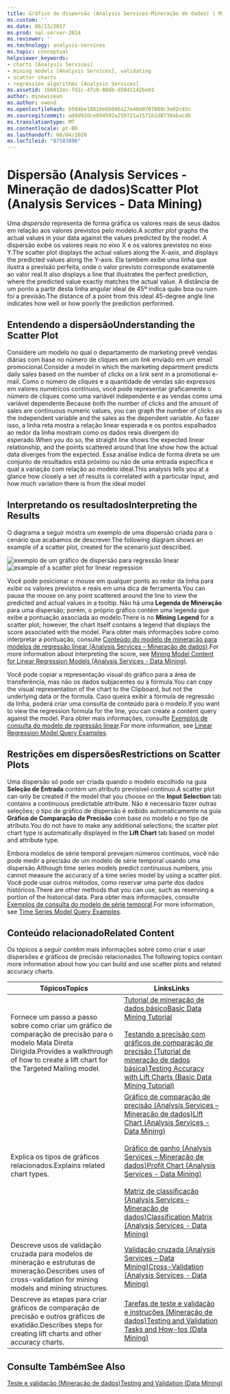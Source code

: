 ```yaml
---
title: Gráfico de dispersão (Analysis Services-Mineração de dados) | Microsoft Docs
ms.custom: ''
ms.date: 06/13/2017
ms.prod: sql-server-2014
ms.reviewer: ''
ms.technology: analysis-services
ms.topic: conceptual
helpviewer_keywords:
- charts [Analysis Services]
- mining models [Analysis Services], validating
- scatter charts
- regression algorithms [Analysis Services]
ms.assetid: 166812ec-fd1c-47c8-88db-d5041142be91
author: minewiskan
ms.author: owend
ms.openlocfilehash: b584be18618e6b046a27e40d0707609c3e02c45c
ms.sourcegitcommit: ad4d92dce894592a259721a1571b1d8736abacdb
ms.translationtype: MT
ms.contentlocale: pt-BR
ms.lasthandoff: 08/04/2020
ms.locfileid: "87583896"
---
```

# <a name="scatter-plot-analysis-services---data-mining"></a><span data-ttu-id="78909-102">Dispersão (Analysis Services - Mineração de dados)</span><span class="sxs-lookup"><span data-stu-id="78909-102">Scatter Plot (Analysis Services - Data Mining)</span></span>
  <span data-ttu-id="78909-103">Uma *dispersão* representa de forma gráfica os valores reais de seus dados em relação aos valores previstos pelo modelo.</span><span class="sxs-lookup"><span data-stu-id="78909-103">A *scatter plot* graphs the actual values in your data against the values predicted by the model.</span></span> <span data-ttu-id="78909-104">A dispersão exibe os valores reais no eixo X e os valores previstos no eixo Y.</span><span class="sxs-lookup"><span data-stu-id="78909-104">The scatter plot displays the actual values along the X-axis, and displays the predicted values along the Y-axis.</span></span> <span data-ttu-id="78909-105">Ela também exibe uma linha que ilustra a previsão perfeita, onde o valor previsto corresponde exatamente ao valor real.</span><span class="sxs-lookup"><span data-stu-id="78909-105">It also displays a line that illustrates the perfect prediction, where the predicted value exactly matches the actual value.</span></span> <span data-ttu-id="78909-106">A distância de um ponto a partir desta linha angular ideal de 45º indica quão boa ou ruim foi a previsão.</span><span class="sxs-lookup"><span data-stu-id="78909-106">The distance of a point from this ideal 45-degree angle line indicates how well or how poorly the prediction performed.</span></span>

## <a name="understanding-the-scatter-plot"></a><span data-ttu-id="78909-107">Entendendo a dispersão</span><span class="sxs-lookup"><span data-stu-id="78909-107">Understanding the Scatter Plot</span></span>
 <span data-ttu-id="78909-108">Considere um modelo no qual o departamento de marketing prevê vendas diárias com base no número de cliques em um link enviado em um email promocional.</span><span class="sxs-lookup"><span data-stu-id="78909-108">Consider a model in which the marketing department predicts daily sales based on the number of clicks on a link sent in a promotional e-mail.</span></span> <span data-ttu-id="78909-109">Como o número de cliques e a quantidade de vendas são expressos em valores numéricos contínuos, você pode representar graficamente o número de cliques como uma variável independente e as vendas como uma variável dependente.</span><span class="sxs-lookup"><span data-stu-id="78909-109">Because both the number of clicks and the amount of sales are continuous numeric values, you can graph the number of clicks as the independent variable and the sales as the dependent variable.</span></span> <span data-ttu-id="78909-110">Ao fazer isso, a linha reta mostra a relação linear esperada e os pontos espalhados ao redor da linha mostram como os dados reais divergem do esperado.</span><span class="sxs-lookup"><span data-stu-id="78909-110">When you do so, the straight line shows the expected linear relationship, and the points scattered around that line show how the actual data diverges from the expected.</span></span> <span data-ttu-id="78909-111">Essa análise indica de forma direta se um conjunto de resultados está próximo ou não de uma entrada específica e qual a variação com relação ao modelo ideal.</span><span class="sxs-lookup"><span data-stu-id="78909-111">This analysis tells you at a glance how closely a set of results is correlated with a particular input, and how much variation there is from the ideal model</span></span>

## <a name="interpreting-the-results"></a><span data-ttu-id="78909-112">Interpretando os resultados</span><span class="sxs-lookup"><span data-stu-id="78909-112">Interpreting the Results</span></span>
 <span data-ttu-id="78909-113">O diagrama a seguir mostra um exemplo de uma dispersão criada para o cenário que acabamos de descrever.</span><span class="sxs-lookup"><span data-stu-id="78909-113">The following diagram shows an example of a scatter plot, created for the scenario just described.</span></span>

 <span data-ttu-id="78909-114">![exemplo de um gráfico de dispersão para regressão linear](../media/scatterplot-callctr.gif "exemplo de um gráfico de dispersão para regressão linear")</span><span class="sxs-lookup"><span data-stu-id="78909-114">![example of a scatter plot for linear regression](../media/scatterplot-callctr.gif "example of a scatter plot for linear regression")</span></span>

 <span data-ttu-id="78909-115">Você pode posicionar o mouse em qualquer ponto ao redor da linha para exibir os valores previstos e reais em uma dica de ferramenta.</span><span class="sxs-lookup"><span data-stu-id="78909-115">You can pause the mouse on any point scattered around the line to view the predicted and actual values in a tooltip.</span></span> <span data-ttu-id="78909-116">Não há uma **Legenda de Mineração** para uma dispersão; porém, o próprio gráfico contém uma legenda que exibe a pontuação associada ao modelo.</span><span class="sxs-lookup"><span data-stu-id="78909-116">There is no **Mining Legend** for a scatter plot; however, the chart itself contains a legend that displays the score associated with the model.</span></span> <span data-ttu-id="78909-117">Para obter mais informações sobre como interpretar a pontuação, consulte [Conteúdo do modelo de mineração para modelos de regressão linear &#40;Analysis Services – Mineração de dados&#41;](mining-model-content-for-linear-regression-models-analysis-services-data-mining.md).</span><span class="sxs-lookup"><span data-stu-id="78909-117">For more information about interpreting the score, see [Mining Model Content for Linear Regression Models &#40;Analysis Services - Data Mining&#41;](mining-model-content-for-linear-regression-models-analysis-services-data-mining.md).</span></span>

 <span data-ttu-id="78909-118">Você pode copiar a representação visual do gráfico para a área de transferência, mas não os dados subjacentes ou a fórmula.</span><span class="sxs-lookup"><span data-stu-id="78909-118">You can copy the visual representation of the chart to the Clipboard, but not the underlying data or the formula.</span></span> <span data-ttu-id="78909-119">Caso queira exibir a fórmula de regressão da linha, poderá criar uma consulta de conteúdo para o modelo.</span><span class="sxs-lookup"><span data-stu-id="78909-119">If you want to view the regression formula for the line, you can create a content query against the model.</span></span> <span data-ttu-id="78909-120">Para obter mais informações, consulte [Exemplos de consulta do modelo de regressão linear](linear-regression-model-query-examples.md).</span><span class="sxs-lookup"><span data-stu-id="78909-120">For more information, see [Linear Regression Model Query Examples](linear-regression-model-query-examples.md).</span></span>

## <a name="restrictions-on-scatter-plots"></a><span data-ttu-id="78909-121">Restrições em dispersões</span><span class="sxs-lookup"><span data-stu-id="78909-121">Restrictions on Scatter Plots</span></span>
 <span data-ttu-id="78909-122">Uma dispersão só pode ser criada quando o modelo escolhido na guia **Seleção de Entrada** contém um atributo previsível contínuo.</span><span class="sxs-lookup"><span data-stu-id="78909-122">A scatter plot can only be created if the model that you choose on the **Input Selection** tab contains a continuous predictable attribute.</span></span> <span data-ttu-id="78909-123">Não é necessário fazer outras seleções; o tipo de gráfico de dispersão é exibido automaticamente na guia **Gráfico de Comparação de Precisão** com base no modelo e no tipo de atributo.</span><span class="sxs-lookup"><span data-stu-id="78909-123">You do not have to make any additional selections; the scatter plot chart type is automatically displayed in the **Lift Chart** tab based on model and attribute type.</span></span>

 <span data-ttu-id="78909-124">Embora modelos de série temporal prevejam números contínuos, você não pode medir a precisão de um modelo de série temporal usando uma dispersão.</span><span class="sxs-lookup"><span data-stu-id="78909-124">Although time series models predict continuous numbers, you cannot measure the accuracy of a time series model by using a scatter plot.</span></span> <span data-ttu-id="78909-125">Você pode usar outros métodos, como reservar uma parte dos dados históricos.</span><span class="sxs-lookup"><span data-stu-id="78909-125">There are other methods that you can use, such as reserving a portion of the historical data.</span></span> <span data-ttu-id="78909-126">Para obter mais informações, consulte [Exemplos de consulta do modelo de série temporal](time-series-model-query-examples.md).</span><span class="sxs-lookup"><span data-stu-id="78909-126">For more information, see [Time Series Model Query Examples](time-series-model-query-examples.md).</span></span>

## <a name="related-content"></a><span data-ttu-id="78909-127">Conteúdo relacionado</span><span class="sxs-lookup"><span data-stu-id="78909-127">Related Content</span></span>
 <span data-ttu-id="78909-128">Os tópicos a seguir contêm mais informações sobre como criar e usar dispersões e gráficos de precisão relacionados.</span><span class="sxs-lookup"><span data-stu-id="78909-128">The following topics contain more information about how you can build and use scatter plots and related accuracy charts.</span></span>

|<span data-ttu-id="78909-129">Tópicos</span><span class="sxs-lookup"><span data-stu-id="78909-129">Topics</span></span>|<span data-ttu-id="78909-130">Links</span><span class="sxs-lookup"><span data-stu-id="78909-130">Links</span></span>|
|------------|-----------|
|<span data-ttu-id="78909-131">Fornece um passo a passo sobre como criar um gráfico de comparação de precisão para o modelo Mala Direta Dirigida.</span><span class="sxs-lookup"><span data-stu-id="78909-131">Provides a walkthrough of how to create a lift chart for the Targeted Mailing model.</span></span>|[<span data-ttu-id="78909-132">Tutorial de mineração de dados básico</span><span class="sxs-lookup"><span data-stu-id="78909-132">Basic Data Mining Tutorial</span></span>](../../tutorials/basic-data-mining-tutorial.md)<br /><br /> [<span data-ttu-id="78909-133">Testando a precisão com gráficos de comparação de precisão &#40;Tutorial de mineração de dados básica&#41;</span><span class="sxs-lookup"><span data-stu-id="78909-133">Testing Accuracy with Lift Charts &#40;Basic Data Mining Tutorial&#41;</span></span>](../../tutorials/testing-accuracy-with-lift-charts-basic-data-mining-tutorial.md)|
|<span data-ttu-id="78909-134">Explica os tipos de gráficos relacionados.</span><span class="sxs-lookup"><span data-stu-id="78909-134">Explains related chart types.</span></span>|[<span data-ttu-id="78909-135">Gráfico de comparação de precisão &#40;Analysis Services – Mineração de dados&#41;</span><span class="sxs-lookup"><span data-stu-id="78909-135">Lift Chart &#40;Analysis Services - Data Mining&#41;</span></span>](lift-chart-analysis-services-data-mining.md)<br /><br /> [<span data-ttu-id="78909-136">Gráfico de ganho &#40;Analysis Services – Mineração de dados&#41;</span><span class="sxs-lookup"><span data-stu-id="78909-136">Profit Chart &#40;Analysis Services - Data Mining&#41;</span></span>](profit-chart-analysis-services-data-mining.md)<br /><br /> [<span data-ttu-id="78909-137">Matriz de classificação &#40;Analysis Services – Mineração de dados&#41;</span><span class="sxs-lookup"><span data-stu-id="78909-137">Classification Matrix &#40;Analysis Services - Data Mining&#41;</span></span>](classification-matrix-analysis-services-data-mining.md)|
|<span data-ttu-id="78909-138">Descreve usos de validação cruzada para modelos de mineração e estruturas de mineração.</span><span class="sxs-lookup"><span data-stu-id="78909-138">Describes uses of cross-validation for mining models and mining structures.</span></span>|[<span data-ttu-id="78909-139">Validação cruzada &#40;Analysis Services – Data Mining&#41;</span><span class="sxs-lookup"><span data-stu-id="78909-139">Cross-Validation &#40;Analysis Services - Data Mining&#41;</span></span>](cross-validation-analysis-services-data-mining.md)|
|<span data-ttu-id="78909-140">Descreve as etapas para criar gráficos de comparação de precisão e outros gráficos de exatidão.</span><span class="sxs-lookup"><span data-stu-id="78909-140">Describes steps for creating lift charts and other accuracy charts.</span></span>|[<span data-ttu-id="78909-141">Tarefas de teste e validação e instruções &#40;Mineração de dados&#41;</span><span class="sxs-lookup"><span data-stu-id="78909-141">Testing and Validation Tasks and How-tos &#40;Data Mining&#41;</span></span>](testing-and-validation-tasks-and-how-tos-data-mining.md)|

## <a name="see-also"></a><span data-ttu-id="78909-142">Consulte Também</span><span class="sxs-lookup"><span data-stu-id="78909-142">See Also</span></span>
 [<span data-ttu-id="78909-143">Teste e validação &#40;Mineração de dados&#41;</span><span class="sxs-lookup"><span data-stu-id="78909-143">Testing and Validation &#40;Data Mining&#41;</span></span>](testing-and-validation-data-mining.md)


